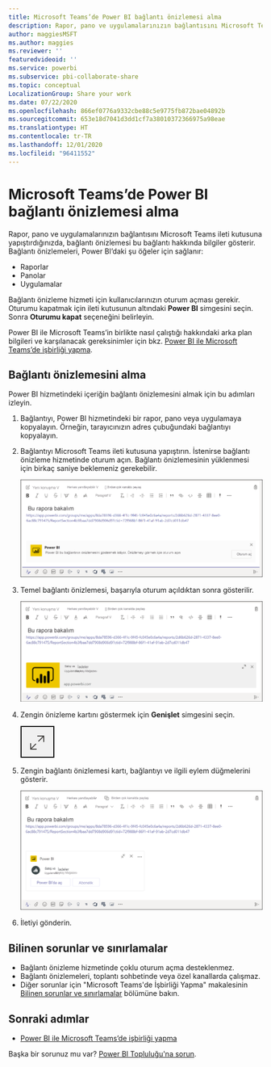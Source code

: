 ```yaml
---
title: Microsoft Teams’de Power BI bağlantı önizlemesi alma
description: Rapor, pano ve uygulamalarınızın bağlantısını Microsoft Teams ileti kutusuna yapıştırdığınızda, bağlantı önizlemesi bu bağlantı hakkında bilgiler gösterir.
author: maggiesMSFT
ms.author: maggies
ms.reviewer: ''
featuredvideoid: ''
ms.service: powerbi
ms.subservice: pbi-collaborate-share
ms.topic: conceptual
LocalizationGroup: Share your work
ms.date: 07/22/2020
ms.openlocfilehash: 866ef0776a9332cbe88c5e9775fb872bae04892b
ms.sourcegitcommit: 653e18d7041d3dd1cf7a38010372366975a98eae
ms.translationtype: HT
ms.contentlocale: tr-TR
ms.lasthandoff: 12/01/2020
ms.locfileid: "96411552"
---
```

# <a name="get-a-power-bi-link-preview-in-microsoft-teams"></a>Microsoft Teams’de Power BI bağlantı önizlemesi alma

Rapor, pano ve uygulamalarınızın bağlantısını Microsoft Teams ileti kutusuna yapıştırdığınızda, bağlantı önizlemesi bu bağlantı hakkında bilgiler gösterir. Bağlantı önizlemeleri, Power BI’daki şu öğeler için sağlanır:

- Raporlar
- Panolar
- Uygulamalar

Bağlantı önizleme hizmeti için kullanıcılarınızın oturum açması gerekir. Oturumu kapatmak için ileti kutusunun altındaki **Power BI** simgesini seçin. Sonra **Oturumu kapat** seçeneğini belirleyin.

Power BI ile Microsoft Teams’in birlikte nasıl çalıştığı hakkındaki arka plan bilgileri ve karşılanacak gereksinimler için bkz. [Power BI ile Microsoft Teams’de işbirliği yapma](service-collaborate-microsoft-teams.md).

## <a name="get-a-link-preview"></a>Bağlantı önizlemesini alma

Power BI hizmetindeki içeriğin bağlantı önizlemesini almak için bu adımları izleyin.

1. Bağlantıyı, Power BI hizmetindeki bir rapor, pano veya uygulamaya kopyalayın. Örneğin, tarayıcınızın adres çubuğundaki bağlantıyı kopyalayın.

1. Bağlantıyı Microsoft Teams ileti kutusuna yapıştırın. İstenirse bağlantı önizleme hizmetinde oturum açın. Bağlantı önizlemesinin yüklenmesi için birkaç saniye beklemeniz gerekebilir.

    ![Power B I botunda oturum açma işleminin ekran görüntüsü.](media/service-teams-link-preview/service-teams-link-preview-sign-in-needed.png)

1. Temel bağlantı önizlemesi, başarıyla oturum açıldıktan sonra gösterilir.

    ![Temel bağlantı önizlemesinin ekran görüntüsü.](media/service-teams-link-preview/service-teams-link-preview-basic.png)

1. Zengin önizleme kartını göstermek için **Genişlet** simgesini seçin.

    ![Genişlet simgesinin ekran görüntüsü.](media/service-teams-link-preview/service-teams-link-preview-expand-icon.png)

1. Zengin bağlantı önizlemesi kartı, bağlantıyı ve ilgili eylem düğmelerini gösterir.

    ![Zengin bağlantı önizlemesi kartının ekran görüntüsü.](media/service-teams-link-preview/service-teams-link-preview-nice-card.png)

1. İletiyi gönderin.

## <a name="known-issues-and-limitations"></a>Bilinen sorunlar ve sınırlamalar

- Bağlantı önizleme hizmetinde çoklu oturum açma desteklenmez.
- Bağlantı önizlemeleri, toplantı sohbetinde veya özel kanallarda çalışmaz.
- Diğer sorunlar için "Microsoft Teams'de İşbirliği Yapma" makalesinin [Bilinen sorunlar ve sınırlamalar](service-collaborate-microsoft-teams.md#known-issues-and-limitations) bölümüne bakın.

## <a name="next-steps"></a>Sonraki adımlar

- [Power BI ile Microsoft Teams’de işbirliği yapma](service-collaborate-microsoft-teams.md)

Başka bir sorunuz mu var? [Power BI Topluluğu'na sorun](https://community.powerbi.com/).
